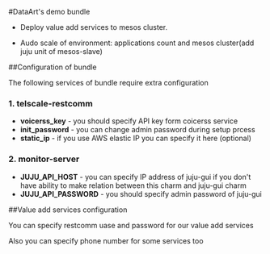 #DataArt's demo bundle

* Deploy value add services to mesos cluster.

* Audo scale of environment: applications count and mesos cluster(add juju unit of mesos-slave)

##Configuration of bundle

The following services of bundle require extra configuration

### 1. telscale-restcomm
- **voicerss_key** - you should specify API key form coicerss service
- **init_password** - you can change admin password during setup prcess
- **static_ip** - if you use AWS elastic IP you can specify it here (optional)

### 2. monitor-server
- **JUJU_API_HOST** - you can specify IP address of juju-gui if you don't have ability to make relation between this charm and juju-gui charm
- **JUJU_API_PASSWORD**  - you should specify admin password of juju-gui

##Value add services configuration

You can specify restcomm uase and password for our value add services 

Also you can specify phone number for some services too

